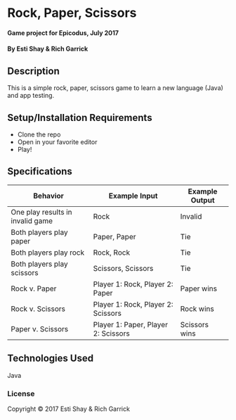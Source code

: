 # Rock, Paper, Scissors

#### Game project for Epicodus, July 2017

#### By Esti Shay & Rich Garrick

## Description

This is a simple rock, paper, scissors game to learn a new language (Java) and app testing.

## Setup/Installation Requirements

* Clone the repo
* Open in your favorite editor
* Play!

## Specifications

| Behavior      | Example Input         | Example Output        |
| ------------- | ------------- | ------------- |
| One play results in invalid game| Rock | Invalid |
| Both players play paper | Paper, Paper | Tie |
| Both players play rock | Rock, Rock | Tie |
| Both players play scissors | Scissors, Scissors | Tie |
| Rock v. Paper | Player 1: Rock, Player 2: Paper | Paper wins |
| Rock v. Scissors | Player 1: Rock, Player 2: Scissors | Rock wins |
| Paper v. Scissors | Player 1: Paper, Player 2: Scissors | Scissors wins |


## Technologies Used

Java

### License

Copyright &copy; 2017 Esti Shay & Rich Garrick
